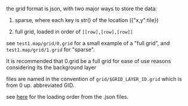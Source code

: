 the grid format is json, with two major ways to store the data: 

1. sparse, where each key is str() of the location ({"x,y":tile})

2. full grid, loaded in order of `[[row],[row],[row]]`

see `test1.map/grid/0.grid` for a small example of a "full grid", and `test1.map/grid/1.grid` for "sparse".

It is recommended that 0.grid be a full grid for ease of use reasons considering its the background layer

files are named in the convention of `grid/$GRID_LAYER_ID.grid` which is from 0 up. abbreviated GID.

see [here](data_loading.markdown) for the loading order from the .json files.
